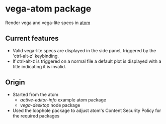 # vega-atom package

Render vega and vega-lite specs in [atom](https://atom.io/)


## Current features
* Valid vega-lite specs are displayed in the side panel, triggered by the 'ctrl-alt-z' keybinding.
* If ctrl-alt-z is triggered on a normal file a default plot is displayed with a title indicating it is invalid.

## Origin
* Started from the atom
  * _active-editor-info_ example atom package
  * _vega-desktop_ node package
* Used the loophole package to adjust atom's Content Security Policy for the required packages
